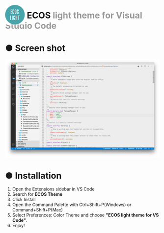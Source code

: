 # <img src="./icon.png" width="64" style="position:relative;top:20px;"> ECOS <span style="color:#9a9a9a">light theme for Visual Studio Code</span>

# ● Screen shot
![screenshot](./screenshot.png)



# ● Installation
1. Open the Extensions sidebar in VS Code
2. Search for **ECOS Theme**
3. Click Install
4. Open the Command Palette with Ctrl+Shift+P(Windows) or Command+Shift+P(Mac)
5. Select Preferences: Color Theme and choose  **"ECOS light theme for VS Code"**.
6. Enjoy!
